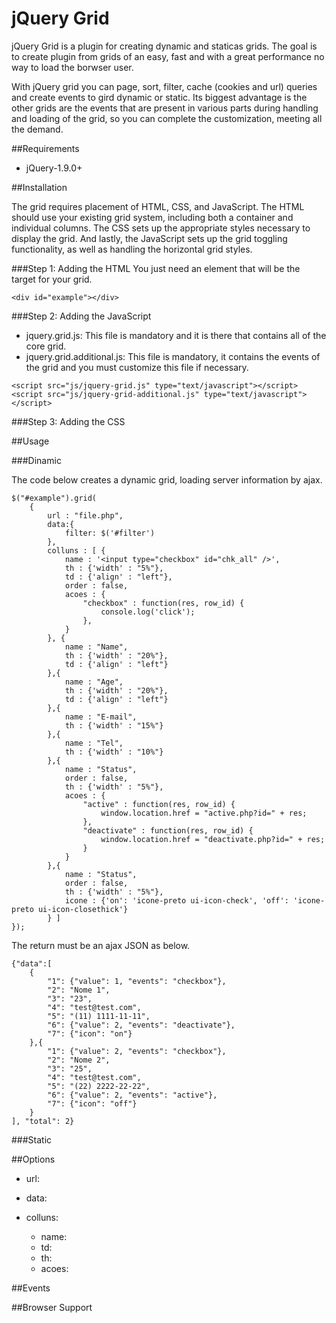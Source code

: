 jQuery Grid
===========

jQuery Grid is a plugin for creating dynamic and staticas grids. The goal is to create plugin from grids of an easy, fast and with a great performance no way to load the borwser user. 

With jQuery grid you can page, sort, filter, cache (cookies and url) queries and create events to gird dynamic or static. Its biggest advantage is the other grids are the events that are present in various parts during handling and loading of the grid, so you can complete the customization, meeting all the demand.

##Requirements
- jQuery-1.9.0+

##Installation

The grid requires placement of HTML, CSS, and JavaScript. The HTML should use your existing grid system, including both a container and individual columns. The CSS sets up the appropriate styles necessary to display the grid. And lastly, the JavaScript sets up the grid toggling functionality, as well as handling the horizontal grid styles.

###Step 1: Adding the HTML
You just need an element that will be the target for your grid.

```
<div id="example"></div>
```

###Step 2: Adding the JavaScript
- jquery.grid.js: This file is mandatory and it is there that contains all of the core grid.
- jquery.grid.additional.js: This file is mandatory, it contains the events of the grid and you must customize this file if necessary.

```
<script src="js/jquery-grid.js" type="text/javascript"></script>
<script src="js/jquery-grid-additional.js" type="text/javascript"></script>
```

###Step 3: Adding the CSS

##Usage

###Dinamic

The code below creates a dynamic grid, loading server information by ajax.

```
$("#example").grid(
	{
		url : "file.php",
		data:{
			filter: $('#filter')
		},
		colluns : [ {
			name : '<input type="checkbox" id="chk_all" />',
			th : {'width' : "5%"},
			td : {'align' : "left"},
			order : false,
			acoes : {
				"checkbox" : function(res, row_id) {
					console.log('click');
				},
			}
		}, {
			name : "Name",
			th : {'width' : "20%"},
			td : {'align' : "left"}
		},{
			name : "Age",
			th : {'width' : "20%"},
			td : {'align' : "left"}
		},{
			name : "E-mail",
			th : {'width' : "15%"}
		},{
			name : "Tel",
			th : {'width' : "10%"}
		},{
			name : "Status",
			order : false,
			th : {'width' : "5%"},
			acoes : {
				"active" : function(res, row_id) {
					window.location.href = "active.php?id=" + res;
				},
				"deactivate" : function(res, row_id) {
					window.location.href = "deactivate.php?id=" + res;
				}
			}
		},{
			name : "Status",
			order : false,
			th : {'width' : "5%"},
			icone : {'on': 'icone-preto ui-icon-check', 'off': 'icone-preto ui-icon-closethick'}
		} ]
});
```
The return must be an ajax JSON as below.

```
{"data":[
	{
		"1": {"value": 1, "events": "checkbox"}, 
		"2": "Nome 1", 
		"3": "23", 
		"4": "test@test.com",
		"5": "(11) 1111-11-11", 
		"6": {"value": 2, "events": "deactivate"},
		"7": {"icon": "on"}
	},{
		"1": {"value": 2, "events": "checkbox"},
		"2": "Nome 2", 
		"3": "25", 
		"4": "test@test.com",
		"5": "(22) 2222-22-22", 
		"6": {"value": 2, "events": "active"},
		"7": {"icon": "off"}
	}
], "total": 2}
```

###Static


##Options

- url:

- data:

- colluns:
	- name:
	- td:
	- th:
	- acoes:

##Events


##Browser Support
